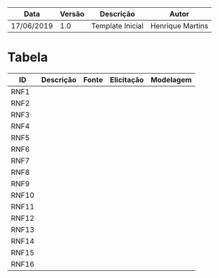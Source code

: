 | Data | Versão | Descrição | Autor |
| - | - | - | - |
| 17/06/2019 | 1.0 | Template Inicial | Henrique Martins |

# Tabela

| ID | Descrição | Fonte | Elicitação | Modelagem |
| - | - | - | - | - |
| RNF1 |  |  |  |  | 
| RNF2 |  |  |  |  | 
| RNF3 |  |  |  |  | 
| RNF4 |  |  |  |  |
| RNF5 |  |  |  |  |
| RNF6 |  |  |  |  | 
| RNF7 |  |  |  |  | 
| RNF8 |  |  |  |  | 
| RNF9 |  |  |  |  | 
| RNF10 |  |  |  |  | 
| RNF11 |  |  |  |  |
| RNF12 |  |  |  |  |
| RNF13 |  |  |  |  |
| RNF14 |  |  |  |  | 
| RNF15 |  |  |  |  |
| RNF16 |  |  |  |  |